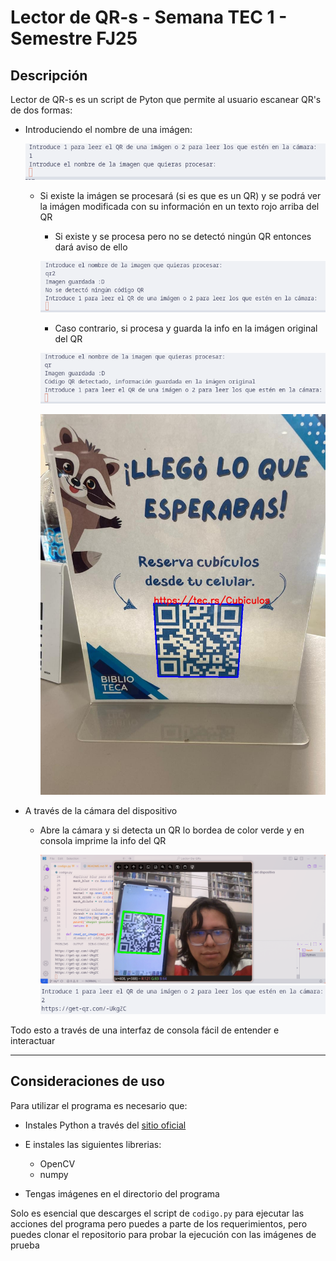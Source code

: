 # Lector de QR-s - Semana TEC 1 - Semestre FJ25

## Descripción

Lector de QR-s es un script de Pyton que permite al usuario escanear QR's de dos formas:

- Introduciendo el nombre de una imágen:

    ![Opcion 1](/readme_imgs/opcion1_1.jpg)

    - Si existe la imágen se procesará (si es que es un QR) y se podrá ver la imágen modificada con su información en un texto rojo arriba del QR

        - Si existe y se procesa pero no se detectó ningún QR entonces dará aviso de ello

        ![Opcion 2](/readme_imgs/opcion1_2.jpg)

        - Caso contrario, si procesa y guarda la info en la imágen original del QR

        ![Opcion 3](/readme_imgs/opcion1_3.jpg)

        ![Img QR ok](qr.jpg)

- A través de la cámara del dispositivo

    - Abre la cámara y si detecta un QR lo bordea de color verde y en consola imprime la info del QR

        ![4](/readme_imgs/opcion2_1.jpg)
        ![4](/readme_imgs/opcion2_2.jpg)

Todo esto a través de una interfaz de consola fácil de entender e interactuar

---

## Consideraciones de uso

Para utilizar el programa es necesario que:

- Instales Python a través del [sitio oficial](https://python.org)

- E instales las siguientes librerias:
    - OpenCV
    - numpy

- Tengas imágenes en el directorio del programa

Solo es esencial que descarges el script de `codigo.py` para ejecutar las acciones del programa pero puedes a parte de los requerimientos, pero puedes clonar el repositorio para probar la ejecución con las imágenes de prueba